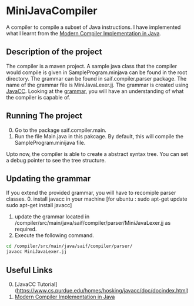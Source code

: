# MiniJavaCompiler
A compiler to compile a subset of Java instructions. I have implemented what I learnt from the [Modern Compiler Implementation in Java](https://www.amazon.com/Modern-Compiler-Implementation-Andrew-Appel/dp/052182060X).

## Description of the project
The compiler is a maven project. A sample java class that the compiler would compile is given in SampleProgram.minjava can be found in the root directory. The grammar can be found in saif.compiler.parser package. The name of the grammar file is MiniJavaLexer.jj. The grammar is created using [JavaCC](https://java.net/projects/javacc/). Looking at the [grammar](http://www.cambridge.org/resources/052182060X/MCIIJ2e/grammar.htm), you will have an understanding of what the compiler is capable of. 

## Running The project
0. Go to the package saif.compiler.main. 
1. Run the file Main.java in this pakcage. By default, this will compile the SampleProgram.minijava file.

Upto now, the compiler is able to create a abstract syntax tree. You can set a debug pointer to see the tree structure.

## Updating the grammar
If you extend the provided grammar, you will have to recomiple parser classes.
0. install javacc in your machine
    [for ubuntu : sudo apt-get update
    sudo apt-get install javacc]
1. update the grammar located in /compiler/src/main/java/saif/compiler/parser/MiniJavaLexer.jj as required.
1. Execute the following command. 
``` sh	
cd /compiler/src/main/java/saif/compiler/parser/
javacc MiniJavaLexer.jj
```
## Useful Links
0. [JavaCC Tutorial] (https://www.cs.purdue.edu/homes/hosking/javacc/doc/docindex.html)
1. [Modern Compiler Implementation in Java](https://www.amazon.com/Modern-Compiler-Implementation-Andrew-Appel/dp/052182060X)
